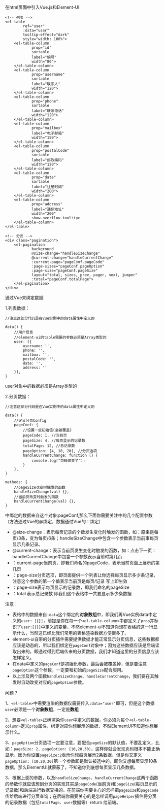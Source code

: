 在html页面中引入Vue.js和Element-UI

```
<!-- 列表 -->
<el-table
        ref="user"
        :data="user"
        tooltip-effect="dark"
        style="width: 100%">
    <el-table-column
            prop="id"
            sortable
            label="编号"
            width="80">
    </el-table-column>
    <el-table-column
            prop="username"
            sortable
            label="联系人"
            width="120">
    </el-table-column>
    <el-table-column
            prop="phone"
            sortable
            label="联系电话"
            width="120">
    </el-table-column>
    <el-table-column
            prop="mailbox"
            label="电子邮箱"
            width="150">
    </el-table-column>
    <el-table-column
            prop="postalCode"
            sortable
            label="邮政编码"
            width="120">
    </el-table-column>
    <el-table-column
            prop="date"
            sortable
            label="注册时间"
            width="200">
    </el-table-column>
    <el-table-column
            prop="address"
            label="通讯地址"
            width="200"
            show-overflow-tooltip>
    </el-table-column>
</el-table>

<!-- 分页 -->
<div class="pagination">
    <el-pagination
            background
            @size-change="handleSizeChange"
            @current-change="handleCurrentChange"
            :current-page="pageConf.pageCode"
            :page-sizes="pageConf.pageOption"
            :page-size="pageConf.pageSize"
            layout="total, sizes, prev, pager, next, jumper"
            :total="pageConf.totalPage">
    </el-pagination>
</div>
```

通过Vue来绑定数据

1.列表数据：

```
//注意这部分代码是在Vue实例中的data属性中定义的

data() {
	//用户信息
    //element-ui的table需要的参数必须是Array类型的
    user: [{
        username: '',
        phone: '',
        mailbox: '',
        postalCode: '',
        date: '',
        address: ''
    }],
}
```

user对象中的数据必须是Array类型的

2.分页数据：

```
//注意这部分代码是在Vue实例中的data属性中定义的

data() {
	//定义分页Config
	pageConf: {
	    //设置一些初始值(会被覆盖)
	    pageCode: 1, //当前页
	    pageSize: 4, //每页显示的记录数
	    totalPage: 12, //总记录数
	    pageOption: [4, 10, 20], //分页选项
	    handleCurrentChange: function () {
	        console.log("页码改变了");
	    }
	},
}

methods: {
	//pageSize改变时触发的函数
    handleSizeChange(val) {},
    //当前页改变时触发的函数
    handleCurrentChange(val) {},
}
```

<el-pagination>中绑定的数据来自这个对象:pageConf,那么下面你需要关注<el-pagination>中的几个配置参数（方法通过Vue的@绑定，数据通过Vue的：绑定）

- @size-change：表示每页记录的个数发生变化时触发的函数，如：原来是每页/3条，变为每页/6条；handleSizeChange中包含一个参数表示当前事每页显示几条记录。
- @current-change：表示当前页发生变化时触发的函数，如：点击下一页：handleCurrentChange中包含一个参数表示当前时第几页
- ：current-page当前页，即我们命名的pageCode，表示当前页面上展示的第几页
- ：page-size分页选项，即页面提供一个列表让你选择每页显示多少条记录，注意这个参数的第一个值表示当前页是每页/记录 写上即生效
- ：page-size表示每页显示的记录数，即我们命名的pageSize
- ：total 表示总记录数 即我们这个表格中一共要显示多少条数据

注意：

- 表格中的数据来自`:data`这个绑定的**对象数组**中，即我们再Vue实例data中定义的`user: [{}]`，前提是你在每一个`<el-table-column>`中都定义了`prop`并标识了`user:[{}]`中定义的变量，不然element-ui不知道你想在表格的这一行显示什么，当然这已经比我们常用的表格渲染数据方便很多了。
- element-ui自带的分页插件需要提供数据才能正常显示分页信息，这些数据都应该是动态的，所以我们绑定在`pageConf`对象中；因为这些数据应该是后端读取出来的，即通过得到后端传来的分页数据，我们才知道这里的分页信息应该怎样定义。
- 在data中定义的`pageConf`是初始化参数，最后会被覆盖掉，但是要注意`pageOption`这个参数，一定要和初始的`pageSize`配合服用。
- 以上涉及两个函数`handleSizeChange`、`handleCurrentChange`，我们要在其触发时自动改变对应的`pageOption`参数。

问题？

1、`<el-table>`中需要渲染的数据仅需要传入`:data="user"`即可，但是这个数据`user`必须是一个**对象数组**，一定是**数组**

2、想要`<el-table>`正确渲染你`user`中定义的数据，你必须为每个`<el-table-column>`定义`prop`属性，绑定对应你想展示的数据，不然ElementUI不知道你想展示什么。

3、`pageOption`分页选项一定要注意，要配合`pageSize`的默认值，不要乱定义，比如：`pageSize: 2, pageOption: [10,20,30]`，这样你就会发现页码根本不能正确显示，因为你设置`pageSize:2`表示你想每页展示2条数据，但是你又定义`pageOption: [10,20,30]`第一个参数即是默认被选中的，即你又想每页显示10条数据，那么ElementUI就蒙蔽了，不知道你到底想每页显示几条数据。

3、根据上面的参数，以及`handleSizeChange`、`handleCurrentChange`这两个函数的参数你就应该想到分页的实现其实是`pageCode`(当前页)和`pageSize`(每页显示的记录数)和后端进行数据交换的。在前端你需要关心的怎样把`pageSize`和`pageCode`传给后端进行分页查询；在后端你需要关心的是怎样调用`pageHelper`插件将分页的记录数据（包括`totalPage`、`user`数据等）return 给前端。